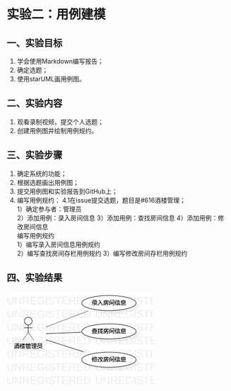 # 实验二：用例建模

 ##  一、实验目标

 1. 学会使用Markdown编写报告；  
 2. 确定选题；
 3. 使用starUML画用例图。



 ## 二、实验内容  

 1. 观看录制视频，提交个人选题；    
 2. 创建用例图并绘制用例规约。  


 ## 三、实验步骤

 1. 确定系统的功能；
 2. 根据选题画出用例图；
 3. 提交用例图和实验报告到GitHub上；
 4. 编写用例规约：
 4.1在issue提交选题，题目是#616酒楼管理；  
 1）确定参与者：管理员    
 2）添加用例：录入房间信息
 3）添加用例：查找房间信息 
 4）添加用例：修改房间信息  
 编写用例规约  
 1）编写录入房间信息用例规约  
 2）编写查找房间存栏用例规约 
 3）编写修改房间存栏用例规约 
                 


 ## 四、实验结果


![用例图](./Lab2_UseCaseDiagram.jpg)
